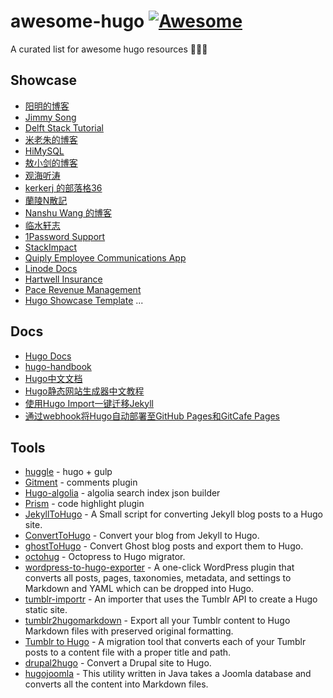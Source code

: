 # awesome-hugo [![Awesome](https://cdn.rawgit.com/sindresorhus/awesome/d7305f38d29fed78fa85652e3a63e154dd8e8829/media/badge.svg)](https://github.com/sindresorhus/awesome)
A curated list for awesome hugo resources 🎉🎉🎉

## Showcase
* [阳明的博客](https://blog.qikqiak.com)
* [Jimmy Song](https://jimmysong.io/)
* [Delft Stack Tutorial](https://www.delftstack.com)
* [米老朱的博客](https://laozhu.me/)
* [HiMySQL](https://www.himysql.com/)
* [敖小剑的博客](https://skyao.io/)
* [观海听涛](https://bitsflow.org/)
* [kerkerj 的部落格36](http://blog.kerkerj.in/)
* [蘭陵N散記](http://lanlingzi.cn/)
* [Nanshu Wang 的博客](http://nanshu.wang/)
* [临水轩志](https://yumminhuang.github.io/)
* [1Password Support](https://support.1password.com/)
* [StackImpact](https://stackimpact.com/)
* [Quiply Employee Communications App](https://www.quiply.com/)
* [Linode Docs](https://linode.com/docs/)
* [Hartwell Insurance](https://www.hartwell-insurance.com/)
* [Pace Revenue Management](https://www.paceup.com/)
* [Hugo Showcase Template](https://gohugo.io/)
...

## Docs
* [Hugo Docs](https://gohugo.io/documentation/)
* [hugo-handbook](https://jimmysong.io/hugo-handbook/)
* [Hugo中文文档](http://www.gohugo.org/)
* [Hugo静态网站生成器中文教程](http://nanshu.wang/post/2015-01-31/)
* [使用Hugo Import一键迁移Jekyll](http://www.gohugo.org/post/coderzh-hugo-import-from-jekyll/)
* [通过webhook将Hugo自动部署至GitHub Pages和GitCafe Pages](http://www.gohugo.org/post/coderzh-automated-deploy-hugo/)

## Tools
* [huggle](https://github.com/ktmud/huggle) - hugo + gulp
* [Gitment](https://github.com/imsun/gitment) - comments plugin
* [Hugo-algolia](https://www.npmjs.com/package/hugo-algolia) - algolia search index json builder
* [Prism](http://prism.com/) - code highlight plugin
* [JekyllToHugo](https://github.com/SenjinDarashiva/JekyllToHugo) - A Small script for converting Jekyll blog posts to a Hugo site.
* [ConvertToHugo](https://github.com/coderzh/ConvertToHugo) - Convert your blog from Jekyll to Hugo.
* [ghostToHugo](https://github.com/jbarone/ghostToHugo) - Convert Ghost blog posts and export them to Hugo.
* [octohug](https://github.com/codebrane/octohug) - Octopress to Hugo migrator.
* [wordpress-to-hugo-exporter](https://github.com/SchumacherFM/wordpress-to-hugo-exporter) - A one-click WordPress plugin that converts all posts, pages, taxonomies, metadata, and settings to Markdown and YAML which can be dropped into Hugo.
* [tumblr-importr](https://github.com/carlmjohnson/tumblr-importr) - An importer that uses the Tumblr API to create a Hugo static site.
* [tumblr2hugomarkdown](https://github.com/Wysie/tumblr2hugomarkdown) - Export all your Tumblr content to Hugo Markdown files with preserved original formatting.
* [Tumblr to Hugo](https://github.com/jipiboily/tumblr-to-hugo) - A migration tool that converts each of your Tumblr posts to a content file with a proper title and path.
* [drupal2hugo](https://github.com/danapsimer/drupal2hugo) - Convert a Drupal site to Hugo.
* [hugojoomla](https://github.com/davetcc/hugojoomla) - This utility written in Java takes a Joomla database and converts all the content into Markdown files.




